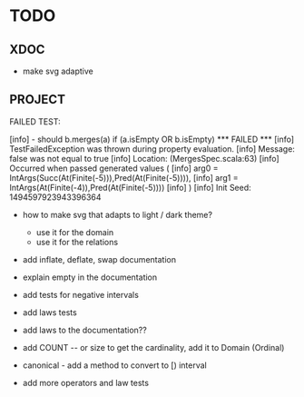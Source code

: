 # TODO

## XDOC

- make svg adaptive

## PROJECT

FAILED TEST:

[info]   - should b.merges(a) if (a.isEmpty OR b.isEmpty) *** FAILED ***
[info]     TestFailedException was thrown during property evaluation.
[info]       Message: false was not equal to true
[info]       Location: (MergesSpec.scala:63)
[info]       Occurred when passed generated values (
[info]         arg0 = IntArgs(Succ(At(Finite(-5))),Pred(At(Finite(-5)))),
[info]         arg1 = IntArgs(At(Finite(-4)),Pred(At(Finite(-5))))
[info]       )
[info]     Init Seed: 1494597923943396364


- how to make svg that adapts to light / dark theme?
  - use it for the domain
  - use it for the relations

- add inflate, deflate, swap documentation
- explain empty in the documentation
- add tests for negative intervals
- add laws tests
- add laws to the documentation??
- add COUNT -- or size to get the cardinality, add it to Domain (Ordinal)
- canonical - add a method to convert to [) interval
- add more operators and law tests
